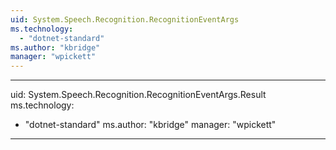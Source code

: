 ```yaml
---
uid: System.Speech.Recognition.RecognitionEventArgs
ms.technology: 
  - "dotnet-standard"
ms.author: "kbridge"
manager: "wpickett"
---
```


---
uid: System.Speech.Recognition.RecognitionEventArgs.Result
ms.technology: 
  - "dotnet-standard"
ms.author: "kbridge"
manager: "wpickett"
---
